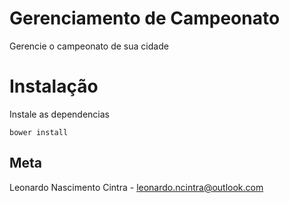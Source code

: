 # Gerenciamento de Campeonato
Gerencie o campeonato de sua cidade 

# Instalação

Instale as dependencias
```
bower install
```

## Meta
Leonardo Nascimento Cintra - leonardo.ncintra@outlook.com